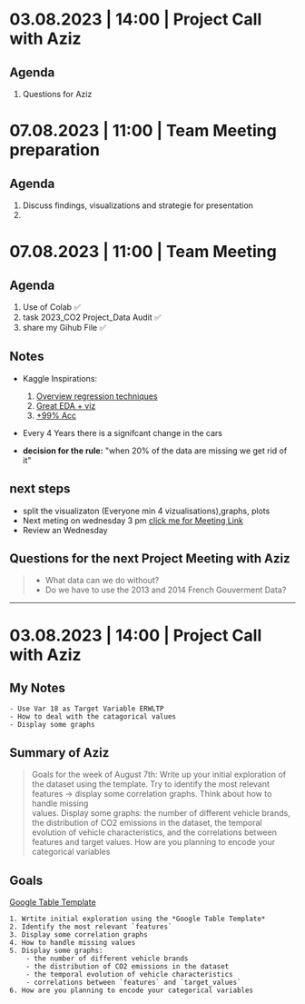 # 03.08.2023 | 14:00 | Project Call with Aziz
## Agenda
1. Questions for Aziz


# 07.08.2023 | 11:00 | Team Meeting preparation
## Agenda
1. Discuss findings, visualizations and strategie for presentation
2.  

# 07.08.2023 | 11:00 | Team Meeting
## Agenda
1. Use of  Colab ✅
2. task 2023_CO2 Project_Data Audit ✅
3. share my Gihub File ✅

## Notes
- Kaggle Inspirations:
    1. [Overview regression techniques](https://www.kaggle.com/code/lykin22/co2-emission-regression-techniques)
    2. [Great EDA + viz](https://www.kaggle.com/code/drfrank/co2-emission-eda-visualization-machine-learnin#-3.Exploratory-Data-Analysis)
    3. [+99% Acc](https://www.kaggle.com/code/a7madmostafa/eda-modelling-for-co2-emission-99-acc)

- Every 4 Years there is a signifcant change in the cars 
- **decision for the rule:** "when 20% of the data are missing we get rid of it"

## next steps
- split the visualizaton (Everyone min 4 vizualisations),graphs, plots
- Next meting on wednesday 3 pm [click me for Meeting Link](https://calendar.google.com/calendar/event?action=TEMPLATE&tmeid=NW5pbzQ5aGc1YWdtY3Zxb2k1bDFidm1iZ2ogbGFuei5zdEBt&tmsrc=lanz.st%40gmail.com)
- Review an Wednesday

## Questions for the next Project Meeting with Aziz

>- What data can we do without?
>- Do we have to use the 2013 and 2014 French Gouverment Data?


---
# 03.08.2023 | 14:00 | Project Call with Aziz

## My Notes
    - Use Var 18 as Target Variable ERWLTP
    - How to deal with the catagorical values
    - Display some graphs 

## Summary of Aziz

> Goals for the week of August 7th: Write up your initial exploration of the dataset using the template. Try to identify the most relevant features -> display some correlation graphs. Think about how to handle missing     
 values. Display some graphs: the number of different vehicle brands, the distribution of CO2 emissions in the dataset, the temporal evolution of vehicle characteristics, and the correlations between features and target 
 values. How are you planning to encode your categorical variables

## Goals
[Google Table Template](https://docs.google.com/spreadsheets/d/19EffSCbW8gdt67DQ4ZDm2azBAgCSZk_XFSyCPIuHPws/edit?usp=sharing)

    1. Wrtite initial exploration using the *Google Table Template* 
    2. Identify the most relevant `features`
    3. Display some correlation graphs
    4. How to handle missing values
    5. Display some graphs:
        - the number of different vehicle brands
        - the distribution of CO2 emissions in the dataset
        - the temporal evolution of vehicle characteristics
        - correlations between `features` and `target_values`
    6. How are you planning to encode your categorical variables
